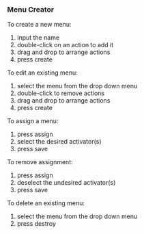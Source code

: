 ### Menu Creator

To create a new menu: 

1. input the name
2. double-click on an action to add it
3. drag and drop to arrange actions
4. press create

To edit an existing menu:

1. select the menu from the drop down menu
2. double-click to remove actions
3. drag and drop to arrange actions
4. press create

To assign a menu:

1. press assign
2. select the desired activator(s)
3. press save

To remove assignment:

1. press assign
2. deselect the undesired activator(s)
3. press save

To delete an existing menu:

1. select the menu from the drop down menu
2. press destroy
